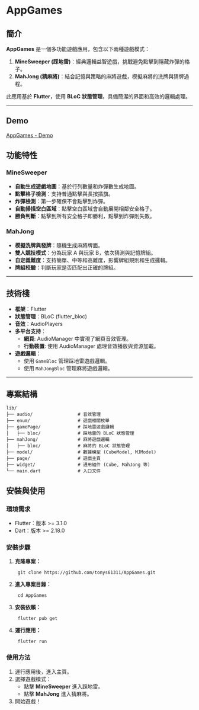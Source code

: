 # AppGames

## 簡介

**AppGames** 是一個多功能遊戲應用，包含以下兩種遊戲模式：
1. **MineSweeper (踩地雷)**：經典邏輯益智遊戲，挑戰避免點擊到隱藏炸彈的格子。
2. **MahJong (猜麻將)**：結合記憶與策略的麻將遊戲，模擬麻將的洗牌與猜牌過程。

此應用基於 **Flutter**，使用 **BLoC 狀態管理**，具備簡潔的界面和高效的邏輯處理。

---

## Demo

[AppGames - Demo](https://tonys61311.github.io/AppGames)

## 功能特性

### MineSweeper
- **自動生成遊戲地圖**：基於行列數量和炸彈數生成地圖。
- **點擊格子檢測**：支持普通點擊與長按插旗。
- **炸彈檢測**：第一步確保不會點擊到炸彈。
- **自動掃描空白區域**：點擊空白區域會自動展開相鄰安全格子。
- **勝負判斷**：點擊到所有安全格子即勝利，點擊到炸彈則失敗。

### MahJong
- **模擬洗牌與發牌**：隨機生成麻將牌面。
- **雙人競技模式**：分為玩家 A 與玩家 B，依次猜測與記憶牌組。
- **自定義難度**：支持簡單、中等和高難度，影響牌組規則和生成邏輯。
- **牌組校驗**：判斷玩家是否匹配出正確的牌組。

---

## 技術棧

- **框架**：Flutter
- **狀態管理**：BLoC (flutter_bloc)
- **音效**：AudioPlayers
- **多平台支持**：
    - **網頁**: AudioManager 中實現了網頁音效管理。
    - **行動裝置**: 使用 AudioManager 處理音效播放與資源加載。
- **遊戲邏輯**：
    - 使用 `GameBloc` 管理踩地雷遊戲邏輯。
    - 使用 `MahJongBloc` 管理麻將遊戲邏輯。

---

## 專案結構

```plaintext
lib/
├── audio/                 # 音效管理
├── enum/                  # 遊戲相關枚舉
├── gamePage/              # 踩地雷遊戲邏輯
│   ├── bloc/              # 踩地雷的 BLoC 狀態管理
├── mahJong/               # 麻將遊戲邏輯
│   ├── bloc/              # 麻將的 BLoC 狀態管理
├── model/                 # 數據模型 (CubeModel, MJModel)
├── page/                  # 遊戲主頁
├── widget/                # 通用組件 (Cube, MahJong 等)
└── main.dart              # 入口文件
```

## 安裝與使用

### 環境需求
- Flutter：版本 >= 3.1.0
- Dart：版本 >= 2.18.0


### 安裝步驟
1. **克隆專案：**

        git clone https://github.com/tonys61311/AppGames.git

2. **進入專案目錄：**

        cd AppGames

3. **安裝依賴：**

        flutter pub get

4. **運行應用：**

        flutter run

### 使用方法
1. 運行應用後，進入主頁。
2. 選擇遊戲模式：
    - 點擊 **MineSweeper** 進入踩地雷。
    - 點擊 **MahJong** 進入猜麻將。
3. 開始遊戲！

